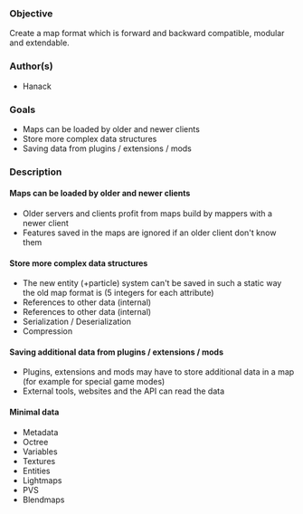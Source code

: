 ### Objective

Create a map format which is forward and backward compatible, modular and extendable.

### Author(s)

* Hanack

### Goals

* Maps can be loaded by older and newer clients
* Store more complex data structures
* Saving data from plugins / extensions / mods

### Description

#### Maps can be loaded by older and newer clients

* Older servers and clients profit from maps build by mappers with a newer client
* Features saved in the maps are ignored if an older client don't know them

#### Store more complex data structures

* The new entity (+particle) system can't be saved in such a static way the old map format is (5 integers for each attribute)
* References to other data (internal)
* References to other data (internal)
* Serialization / Deserialization
* Compression

#### Saving additional data from plugins / extensions / mods

* Plugins, extensions and mods may have to store additional data in a map (for example for special game modes)
* External tools, websites and the API can read the data

#### Minimal data

* Metadata
* Octree
* Variables
* Textures
* Entities
* Lightmaps
* PVS
* Blendmaps
